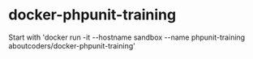 # docker-phpunit-training

Start with 'docker run -it --hostname sandbox --name phpunit-training aboutcoders/docker-phpunit-training'

